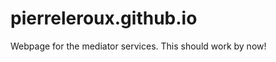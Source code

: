 pierreleroux.github.io
======================

Webpage for the mediator services.
This should work by now!
